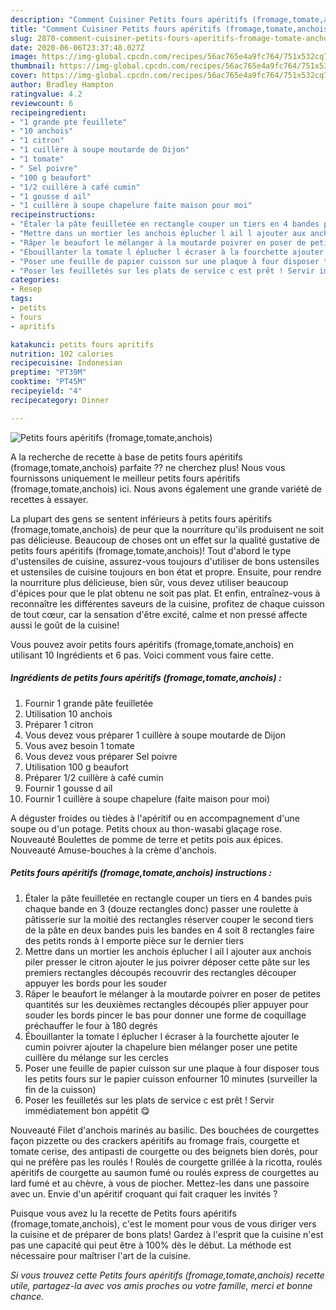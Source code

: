 ```yaml
---
description: "Comment Cuisiner Petits fours apéritifs (fromage,tomate,anchois)"
title: "Comment Cuisiner Petits fours apéritifs (fromage,tomate,anchois)"
slug: 2870-comment-cuisiner-petits-fours-aperitifs-fromage-tomate-anchois
date: 2020-06-06T23:37:48.027Z
image: https://img-global.cpcdn.com/recipes/56ac765e4a9fc764/751x532cq70/petits-fours-aperitifs-fromagetomateanchois-photo-principale-de-la-recette.jpg
thumbnail: https://img-global.cpcdn.com/recipes/56ac765e4a9fc764/751x532cq70/petits-fours-aperitifs-fromagetomateanchois-photo-principale-de-la-recette.jpg
cover: https://img-global.cpcdn.com/recipes/56ac765e4a9fc764/751x532cq70/petits-fours-aperitifs-fromagetomateanchois-photo-principale-de-la-recette.jpg
author: Bradley Hampton
ratingvalue: 4.2
reviewcount: 6
recipeingredient:
- "1 grande pte feuillete"
- "10 anchois"
- "1 citron"
- "1 cuillère à soupe moutarde de Dijon"
- "1 tomate"
- " Sel poivre"
- "100 g beaufort"
- "1/2 cuillère à café cumin"
- "1 gousse d ail"
- "1 cuillère à soupe chapelure faite maison pour moi"
recipeinstructions:
- "Étaler la pâte feuilletée en rectangle couper un tiers en 4 bandes puis chaque bande en 3 (douze rectangles donc) passer une roulette à pâtisserie sur la moitié des rectangles réserver couper le second tiers de la pâte en deux bandes puis les bandes en 4 soit 8 rectangles faire des petits ronds à l emporte pièce sur le dernier tiers"
- "Mettre dans un mortier les anchois éplucher l ail l ajouter aux anchois piler presser le citron ajouter le jus poivrer déposer cette pâte sur les premiers rectangles découpés recouvrir des rectangles découper appuyer les bords pour les souder"
- "Râper le beaufort le mélanger à la moutarde poivrer en poser de petites quantités sur les deuxièmes rectangles découpés plier appuyer pour souder les bords pincer le bas pour donner une forme de coquillage préchauffer le four à 180 degrés"
- "Ébouillanter la tomate l éplucher l écraser à la fourchette ajouter le cumin poivrer ajouter la chapelure bien mélanger poser une petite cuillère du mélange sur les cercles"
- "Poser une feuille de papier cuisson sur une plaque à four disposer tous les petits fours sur le papier cuisson enfourner 10 minutes (surveiller la fin de la cuisson)"
- "Poser les feuilletés sur les plats de service c est prêt ! Servir immédiatement bon appétit 😋"
categories:
- Resep
tags:
- petits
- fours
- apritifs

katakunci: petits fours apritifs 
nutrition: 102 calories
recipecuisine: Indonesian
preptime: "PT39M"
cooktime: "PT45M"
recipeyield: "4"
recipecategory: Dinner

---
```



![Petits fours apéritifs (fromage,tomate,anchois)](https://img-global.cpcdn.com/recipes/56ac765e4a9fc764/751x532cq70/petits-fours-aperitifs-fromagetomateanchois-photo-principale-de-la-recette.jpg)

A la recherche de recette à base de petits fours apéritifs (fromage,tomate,anchois) parfaite ?? ne cherchez plus! Nous vous fournissons uniquement le meilleur petits fours apéritifs (fromage,tomate,anchois) ici. Nous avons également une grande variété de recettes à essayer.

La plupart des gens se sentent inférieurs à petits fours apéritifs (fromage,tomate,anchois) de peur que la nourriture qu'ils produisent ne soit pas délicieuse. Beaucoup de choses ont un effet sur la qualité gustative de petits fours apéritifs (fromage,tomate,anchois)! Tout d'abord le type d'ustensiles de cuisine, assurez-vous toujours d'utiliser de bons ustensiles et ustensiles de cuisine toujours en bon état et propre. Ensuite, pour rendre la nourriture plus délicieuse, bien sûr, vous devez utiliser beaucoup d'épices pour que le plat obtenu ne soit pas plat. Et enfin, entraînez-vous à reconnaître les différentes saveurs de la cuisine, profitez de chaque cuisson de tout cœur, car la sensation d'être excité, calme et non pressé affecte aussi le goût de la cuisine!

<!--inarticleads1-->

Vous pouvez avoir petits fours apéritifs (fromage,tomate,anchois) en utilisant 10 Ingrédients et 6 pas. Voici comment vous faire cette.

##### Ingrédients de petits fours apéritifs (fromage,tomate,anchois) :

1. Fournir 1 grande pâte feuilletée
1. Utilisation 10 anchois
1. Préparer 1 citron
1. Vous devez vous préparer 1 cuillère à soupe moutarde de Dijon
1. Vous avez besoin 1 tomate
1. Vous devez vous préparer  Sel poivre
1. Utilisation 100 g beaufort
1. Préparer 1/2 cuillère à café cumin
1. Fournir 1 gousse d ail
1. Fournir 1 cuillère à soupe chapelure (faite maison pour moi)


A déguster froides ou tièdes à l&#39;apéritif ou en accompagnement d&#39;une soupe ou d&#39;un potage. Petits choux au thon-wasabi glaçage rose. Nouveauté Boulettes de pomme de terre et petits pois aux épices. Nouveauté Amuse-bouches à la crème d&#39;anchois. 

<!--inarticleads2-->

##### Petits fours apéritifs (fromage,tomate,anchois) instructions :

1. Étaler la pâte feuilletée en rectangle couper un tiers en 4 bandes puis chaque bande en 3 (douze rectangles donc) passer une roulette à pâtisserie sur la moitié des rectangles réserver couper le second tiers de la pâte en deux bandes puis les bandes en 4 soit 8 rectangles faire des petits ronds à l emporte pièce sur le dernier tiers
1. Mettre dans un mortier les anchois éplucher l ail l ajouter aux anchois piler presser le citron ajouter le jus poivrer déposer cette pâte sur les premiers rectangles découpés recouvrir des rectangles découper appuyer les bords pour les souder
1. Râper le beaufort le mélanger à la moutarde poivrer en poser de petites quantités sur les deuxièmes rectangles découpés plier appuyer pour souder les bords pincer le bas pour donner une forme de coquillage préchauffer le four à 180 degrés
1. Ébouillanter la tomate l éplucher l écraser à la fourchette ajouter le cumin poivrer ajouter la chapelure bien mélanger poser une petite cuillère du mélange sur les cercles
1. Poser une feuille de papier cuisson sur une plaque à four disposer tous les petits fours sur le papier cuisson enfourner 10 minutes (surveiller la fin de la cuisson)
1. Poser les feuilletés sur les plats de service c est prêt ! Servir immédiatement bon appétit 😋


Nouveauté Filet d&#39;anchois marinés au basilic. Des bouchées de courgettes façon pizzette ou des crackers apéritifs au fromage frais, courgette et tomate cerise, des antipasti de courgette ou des beignets bien dorés, pour qui ne préfère pas les roulés ! Roulés de courgette grillée à la ricotta, roulés apéritifs de courgette au saumon fumé ou roulés express de courgettes au lard fumé et au chèvre, à vous de piocher. Mettez-les dans une passoire avec un. Envie d&#39;un apéritif croquant qui fait craquer les invités ? 

<!--inarticleads1-->

<p>
Puisque vous avez lu la recette de Petits fours apéritifs (fromage,tomate,anchois), c'est le moment pour vous de vous diriger vers la cuisine et de préparer de bons plats! Gardez à l'esprit que la cuisine n'est pas une capacité qui peut être à 100% dès le début. La méthode est nécessaire pour maîtriser l'art de la cuisine.
</p>

<p>
<i>Si vous trouvez cette Petits fours apéritifs (fromage,tomate,anchois) recette utile, partagez-la avec vos amis proches ou votre famille, merci et bonne chance.</i>
</p>
